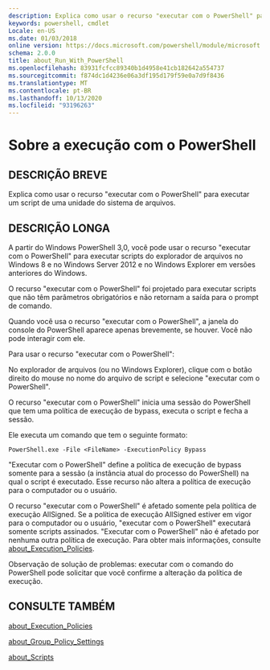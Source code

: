 ```yaml
---
description: Explica como usar o recurso "executar com o PowerShell" para executar um script de uma unidade do sistema de arquivos.
keywords: powershell, cmdlet
Locale: en-US
ms.date: 01/03/2018
online version: https://docs.microsoft.com/powershell/module/microsoft.powershell.core/about/about_run_with_powershell?view=powershell-7.1&WT.mc_id=ps-gethelp
schema: 2.0.0
title: about_Run_With_PowerShell
ms.openlocfilehash: 83931fcfcc89340b1d4958e41cb182642a554737
ms.sourcegitcommit: f874dc1d4236e06a3df195d179f59e0a7d9f8436
ms.translationtype: MT
ms.contentlocale: pt-BR
ms.lasthandoff: 10/13/2020
ms.locfileid: "93196263"
---
```

# <a name="about-run-with-powershell"></a>Sobre a execução com o PowerShell

## <a name="short-description"></a>DESCRIÇÃO BREVE
Explica como usar o recurso "executar com o PowerShell" para executar um script de uma unidade do sistema de arquivos.

## <a name="long-description"></a>DESCRIÇÃO LONGA

A partir do Windows PowerShell 3,0, você pode usar o recurso "executar com o PowerShell" para executar scripts do explorador de arquivos no Windows 8 e no Windows Server 2012 e no Windows Explorer em versões anteriores do Windows.

O recurso "executar com o PowerShell" foi projetado para executar scripts que não têm parâmetros obrigatórios e não retornam a saída para o prompt de comando.

Quando você usa o recurso "executar com o PowerShell", a janela do console do PowerShell aparece apenas brevemente, se houver. Você não pode interagir com ele.

Para usar o recurso "executar com o PowerShell":

No explorador de arquivos (ou no Windows Explorer), clique com o botão direito do mouse no nome do arquivo de script e selecione "executar com o PowerShell".

O recurso "executar com o PowerShell" inicia uma sessão do PowerShell que tem uma política de execução de bypass, executa o script e fecha a sessão.

Ele executa um comando que tem o seguinte formato:

```
PowerShell.exe -File <FileName> -ExecutionPolicy Bypass
```

"Executar com o PowerShell" define a política de execução de bypass somente para a sessão (a instância atual do processo do PowerShell) na qual o script é executado.
Esse recurso não altera a política de execução para o computador ou o usuário.

O recurso "executar com o PowerShell" é afetado somente pela política de execução AllSigned. Se a política de execução AllSigned estiver em vigor para o computador ou o usuário, "executar com o PowerShell" executará somente scripts assinados. "Executar com o PowerShell" não é afetado por nenhuma outra política de execução. Para obter mais informações, consulte [about_Execution_Policies](about_Execution_Policies.md).

Observação de solução de problemas: executar com o comando do PowerShell pode solicitar que você confirme a alteração da política de execução.

## <a name="see-also"></a>CONSULTE TAMBÉM

[about_Execution_Policies](about_Execution_Policies.md)

[about_Group_Policy_Settings](about_Group_Policy_Settings.md)

[about_Scripts](about_Scripts.md)

